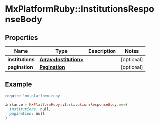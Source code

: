 # MxPlatformRuby::InstitutionsResponseBody

## Properties

| Name | Type | Description | Notes |
| ---- | ---- | ----------- | ----- |
| **institutions** | [**Array&lt;Institution&gt;**](Institution.md) |  | [optional] |
| **pagination** | [**Pagination**](Pagination.md) |  | [optional] |

## Example

```ruby
require 'mx-platform-ruby'

instance = MxPlatformRuby::InstitutionsResponseBody.new(
  institutions: null,
  pagination: null
)
```


